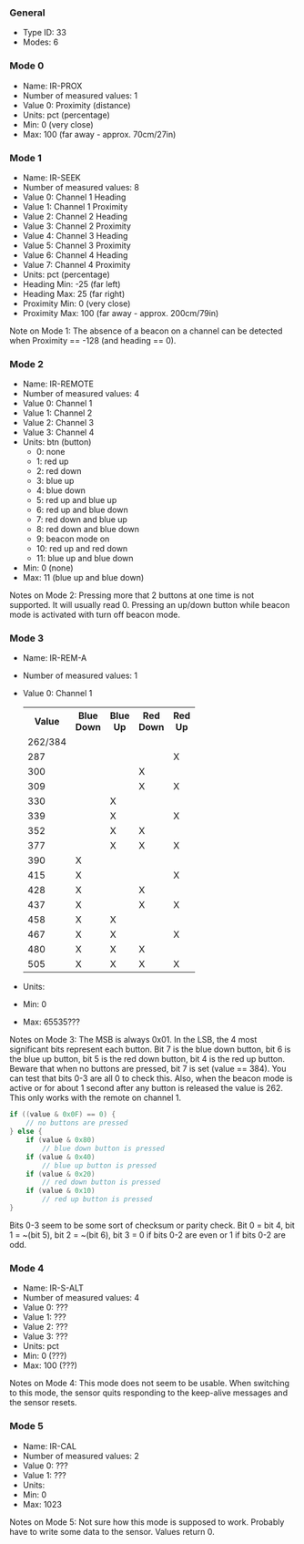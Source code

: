 ### General
- Type ID: 33
- Modes: 6

### Mode 0
- Name: IR-PROX
- Number of measured values: 1
- Value 0: Proximity (distance)
- Units: pct (percentage)
- Min: 0 (very close)
- Max: 100 (far away - approx. 70cm/27in)

### Mode 1
- Name: IR-SEEK
- Number of measured values: 8
- Value 0: Channel 1 Heading
- Value 1: Channel 1 Proximity
- Value 2: Channel 2 Heading
- Value 3: Channel 2 Proximity
- Value 4: Channel 3 Heading
- Value 5: Channel 3 Proximity
- Value 6: Channel 4 Heading
- Value 7: Channel 4 Proximity
- Units: pct (percentage)
- Heading Min: -25 (far left)
- Heading Max: 25 (far right)
- Proximity Min: 0 (very close)
- Proximity Max: 100 (far away - approx. 200cm/79in)

Note on Mode 1: The absence of a beacon on a channel can be detected when Proximity == -128 (and heading == 0).

### Mode 2
- Name: IR-REMOTE
- Number of measured values: 4
- Value 0: Channel 1
- Value 1: Channel 2
- Value 2: Channel 3
- Value 3: Channel 4
- Units: btn (button)
    - 0: none
    - 1: red up
    - 2: red down
    - 3: blue up
    - 4: blue down
    - 5: red up and blue up
    - 6: red up and blue down
    - 7: red down and blue up
    - 8: red down and blue down
    - 9: beacon mode on
    - 10: red up and red down
    - 11: blue up and blue down
- Min: 0 (none)
- Max: 11 (blue up and blue down)

Notes on Mode 2: Pressing more that 2 buttons at one time is not supported. It will usually read 0. Pressing an up/down button while beacon mode is activated with turn off beacon mode.

### Mode 3
- Name: IR-REM-A
- Number of measured values: 1
- Value 0: Channel 1
    <table>
    <tr><th>Value<th>Blue<br>Down<th>Blue<br>Up<th>Red<br>Down<th>Red<br>Up
    <tr><td>262/384<td><td><td><td>
    <tr><td>287<td><td><td><td>X
    <tr><td>300<td><td><td>X<td>
    <tr><td>309<td><td><td>X<td>X
    <tr><td>330<td><td>X<td><td>
    <tr><td>339<td><td>X<td><td>X
    <tr><td>352<td><td>X<td>X<td>
    <tr><td>377<td><td>X<td>X<td>X
    <tr><td>390<td>X<td><td><td>
    <tr><td>415<td>X<td><td><td>X
    <tr><td>428<td>X<td><td>X<td>
    <tr><td>437<td>X<td><td>X<td>X
    <tr><td>458<td>X<td>X<td><td>
    <tr><td>467<td>X<td>X<td><td>X
    <tr><td>480<td>X<td>X<td>X<td>
    <tr><td>505<td>X<td>X<td>X<td>X

    </table>
- Units: <none>
- Min: 0
- Max: 65535???

Notes on Mode 3: The MSB is always 0x01. In the LSB, the 4 most significant bits represent each button. Bit 7 is the blue down button, bit 6 is the blue up button, bit 5 is the red down button, bit 4 is the red up button. Beware that when no buttons are pressed, bit 7 is set (value == 384). You can test that bits 0-3 are all 0 to check this. Also, when the beacon mode is active or for about 1 second after any button is released the value is 262. This only works with the remote on channel 1.

```C
if ((value & 0x0F) == 0) {
    // no buttons are pressed
} else {
    if (value & 0x80)
        // blue down button is pressed
    if (value & 0x40)
        // blue up button is pressed
    if (value & 0x20)
        // red down button is pressed
    if (value & 0x10)
        // red up button is pressed
}
```

Bits 0-3 seem to be some sort of checksum or parity check. Bit 0 = bit 4, bit 1 = ~(bit 5), bit 2 = ~(bit 6), bit 3 = 0 if bits 0-2 are even or 1 if bits 0-2 are odd.

### Mode 4
- Name: IR-S-ALT
- Number of measured values: 4
- Value 0: ???
- Value 1: ???
- Value 2: ???
- Value 3: ???
- Units: pct
- Min: 0 (???)
- Max: 100 (???)

Notes on Mode 4: This mode does not seem to be usable. When switching to this mode, the sensor quits responding to the keep-alive messages and the sensor resets.

### Mode 5
- Name: IR-CAL
- Number of measured values: 2
- Value 0: ???
- Value 1: ???
- Units: <none>
- Min: 0
- Max: 1023

Notes on Mode 5: Not sure how this mode is supposed to work. Probably have to write some data to the sensor. Values return 0.